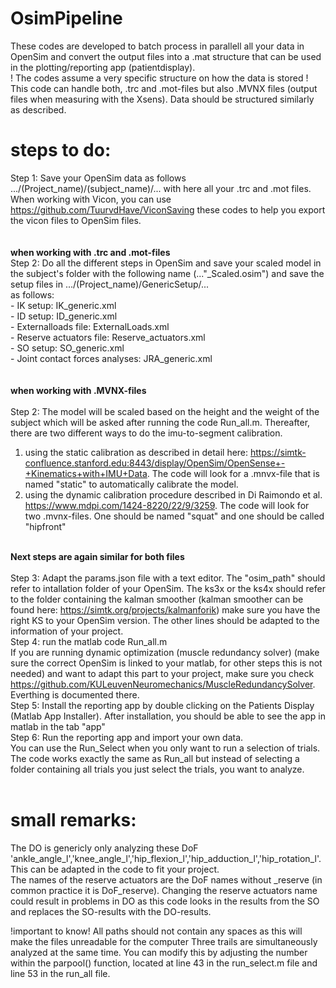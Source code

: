 # OsimPipeline

These codes are developed to batch process in parallell all your data in OpenSim and convert the output files into a .mat structure that can be used in the plotting/reporting app (patientdisplay).<br>
! The codes assume a very specific structure on how the data is stored !<br>
This code can handle both, .trc and .mot-files but also .MVNX files (output files when measuring with the Xsens). Data should be structured similarly as described. <br>
# steps to do: 
Step 1: Save your OpenSim data as follows .../(Project_name)/(subject_name)/... with here all your .trc and .mot files. When working with Vicon, you can use https://github.com/TuurvdHave/ViconSaving 
these codes to help you export the vicon files to OpenSim files. <br>
<br><br>
<b> when working with .trc and .mot-files </b> <br>
Step 2: Do all the different steps in OpenSim and save your scaled model in the subject's folder with the following name (..."_Scaled.osim") and save the setup files in .../(Project_name)/GenericSetup/...<br>
		as follows:<br>
			- IK setup: IK_generic.xml<br>
			- ID setup: ID_generic.xml<br>
			- Externalloads file: ExternalLoads.xml<br>
			- Reserve actuators file: Reserve_actuators.xml<br>
			- SO setup: SO_generic.xml<br>
			- Joint contact forces analyses: JRA_generic.xml<br>
<br><br>
<b> when working with .MVNX-files </b> <br>		
Step 2: The model will be scaled based on the height and the weight of the subject which will be asked after running the code Run_all.m. Thereafter, there are two different ways to do the imu-to-segment calibration. 
1) using the static calibration as described in detail here: https://simtk-confluence.stanford.edu:8443/display/OpenSim/OpenSense+-+Kinematics+with+IMU+Data. The code will look for a .mnvx-file that is named "static" to automatically calibrate the model. 
2) using the dynamic calibration procedure described in Di Raimondo et al. https://www.mdpi.com/1424-8220/22/9/3259. The code will look for two .mvnx-files. One should be named "squat" and one should be called "hipfront"
<br><br>

<b> Next steps are again similar for both files </b> <br>	
Step 3: Adapt the params.json file with a text editor. The "osim_path" should refer to intallation folder of your OpenSim. The ks3x or the ks4x should refer to the folder containing the kalman smoother (kalman smoother can be found here: https://simtk.org/projects/kalmanforik)
make sure you have the right KS to your OpenSim version. The other lines should be adapted to the information of your project.<br> 
Step 4: run the matlab code Run_all.m <br>
If you are running dynamic optimization (muscle redundancy solver) (make sure the correct OpenSim is linked to your matlab, for other steps this is not needed) and want to adapt this part to your project, 
make sure you check https://github.com/KULeuvenNeuromechanics/MuscleRedundancySolver. Everthing is documented there. <br>
Step 5: Install the reporting app by double clicking on the Patients Display (Matlab App Installer). After installation, you should be able to see the app in matlab in the tab "app"<br>
Step 6: Run the reporting app and import your own data. <br>
You can use the Run_Select when you only want to run a selection of trials. The code works exactly the same as Run_all but instead of selecting a folder containing all trials you just select the trials, you want to analyze. 
<br><br>
# small remarks:
The DO is genericly only analyzing these DoF 'ankle_angle_l','knee_angle_l','hip_flexion_l','hip_adduction_l','hip_rotation_l'. This can be adapted in the code to fit your project.<br>
The names of the reserve actuators are the DoF names without _reserve (in common practice it is DoF_reserve). Changing the reserve actuators name could result in problems in DO as this code looks in the results from the SO and replaces the SO-results with the DO-results.<br>

!important to know! 
All paths should not contain any spaces as this will make the files unreadable for the computer
Three trails are simultaneously analyzed at the same time. You can modify this by adjusting the number within the parpool() function, located at line 43 in the run_select.m file and line 53 in the run_all file.
